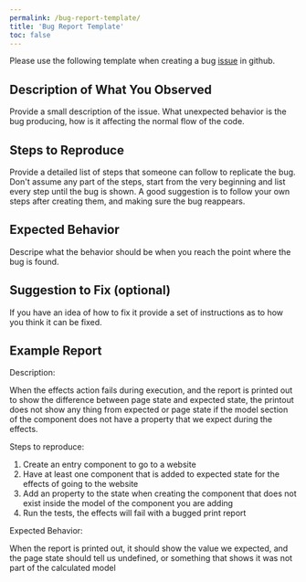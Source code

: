 ```yaml
---
permalink: /bug-report-template/
title: 'Bug Report Template'
toc: false
---
```


Please use the following template when creating a bug [issue](https://github.com/GannettDigital/simulato/issues) in github.

## Description of What You Observed

Provide a small description of the issue. What unexpected behavior is the bug producing, how is it affecting the normal flow of the code.

## Steps to Reproduce

Provide a detailed list of steps that someone can follow to replicate the bug. Don't assume any part of the steps, start from the very beginning and list every step until the bug is shown.  A good suggestion is to follow your own steps after creating them, and making sure the bug reappears. 

## Expected Behavior

Descripe what the behavior should be when you reach the point where the bug is found.

## Suggestion to Fix (optional)

If you have an idea of how to fix it provide a set of instructions as to how you think it can be fixed.

## Example Report

Description: 

When the effects action fails during execution, and the report is printed out to show the difference between page state and expected state, the printout does not show any thing from expected or page state if the model section of the component does not have a property that we expect during the effects.

Steps to reproduce:

1. Create an entry component to go to a website
2. Have at least one component that is added to expected state for the effects of going to the website
3. Add an property to the state when creating the component that does not exist inside the model of the component you are adding
4. Run the tests, the effects will fail with a bugged print report

Expected Behavior:

When the report is printed out, it should show the value we expected, and the page state should tell us undefined, or something that shows it was not part of the calculated model
